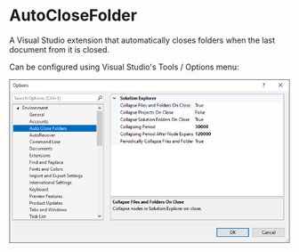 # AutoCloseFolder
A Visual Studio extension that automatically closes folders when the last document from it is closed.

Can be configured using Visual Studio's Tools / Options menu:

![Options](Doc/Options.png?raw=true)